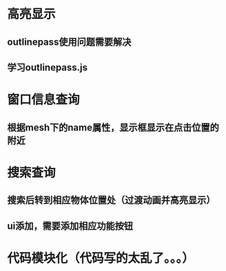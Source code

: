 # 高亮显示
## outlinepass使用问题需要解决
## 学习outlinepass.js
# 窗口信息查询
## 根据mesh下的name属性，显示框显示在点击位置的附近
# 搜索查询
## 搜索后转到相应物体位置处（过渡动画并高亮显示）
## ui添加，需要添加相应功能按钮
# 代码模块化（代码写的太乱了。。。）

